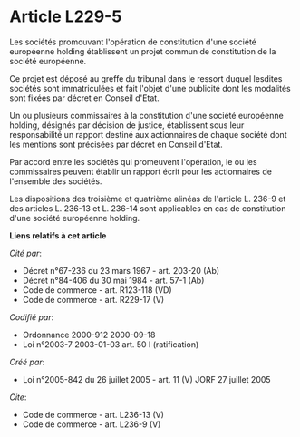 # Article L229-5

Les sociétés promouvant l'opération de constitution d'une société européenne holding établissent un projet commun de
constitution de la société européenne. 

Ce projet est déposé au greffe du tribunal dans le ressort duquel lesdites sociétés sont immatriculées et fait l'objet d'une
publicité dont les modalités sont fixées par décret en Conseil d'Etat. 

Un ou plusieurs commissaires à la constitution d'une société européenne holding, désignés par décision de justice,
établissent sous leur responsabilité un rapport destiné aux actionnaires de chaque société dont les mentions sont précisées
par décret en Conseil d'Etat. 

Par accord entre les sociétés qui promeuvent l'opération, le ou les commissaires peuvent établir un rapport écrit pour les
actionnaires de l'ensemble des sociétés. 

Les dispositions des troisième et quatrième alinéas de l'article L. 236-9 et des articles L. 236-13 et L. 236-14 sont
applicables en cas de constitution d'une société européenne holding.

**Liens relatifs à cet article**

_Cité par_:

  - Décret n°67-236 du 23 mars 1967 - art. 203-20 (Ab)
  - Décret n°84-406 du 30 mai 1984 - art. 57-1 (Ab)
  - Code de commerce - art. R123-118 (VD)
  - Code de commerce - art. R229-17 (V)

_Codifié par_:

  - Ordonnance 2000-912 2000-09-18
  - Loi n°2003-7 2003-01-03 art. 50 I (ratification)

_Créé par_:

  - Loi n°2005-842 du 26 juillet 2005 - art. 11 (V) JORF 27 juillet 2005

_Cite_:

  - Code de commerce - art. L236-13 (V)
  - Code de commerce - art. L236-9 (V)
